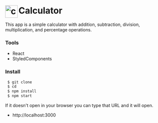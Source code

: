 # Calculator <img src="https://assets-global.website-files.com/5f075d83b358a30096ed982f/5fe21433569ee649210a96f4_sunwest-credit-union-calculators-icon-gradient.gif" width="40"  align='left' alt="calculator"/>

This app is a simple calculator
with addition, subtraction, division, multiplication, and percentage operations.

### Tools

- React
- StyledComponents

### Install

```sh
 $ git clone
 $ cd
 $ npm install
 $ npm start
```

If it doesn't open in your browser you can type that URL and it will open.

- http://localhost:3000
